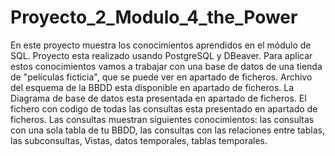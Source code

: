# Proyecto_2_Modulo_4_the_Power
En este proyecto muestra los conocimientos aprendidos en el módulo de SQL. 
Proyecto esta realizado  usando  PostgreSQL y  DBeaver.
Para aplicar estos conocimientos vamos a trabajar con una base de datos de una tienda de "películas ficticia",  que se puede ver en apartado de ficheros.
Archivo del esquema de la BBDD esta disponible en apartado de ficheros.
La Diagrama de base de datos esta presentada en apartado de ficheros.
El fichero con codigo de todas las consultas esta presentado en apartado de ficheros. Las consultas muestran siguientes conocimientos: las consultas con una sola tabla de tu BBDD,  las consultas con las relaciones entre tablas,  las subconsultas, Vistas,  datos temporales, tablas temporales.
